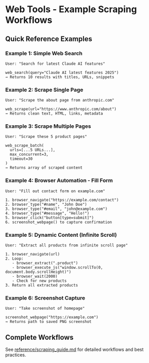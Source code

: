 # Web Tools - Example Scraping Workflows

## Quick Reference Examples

### Example 1: Simple Web Search
```
User: "Search for latest Claude AI features"

web_search(query="Claude AI latest features 2025")
→ Returns 10 results with titles, URLs, snippets
```

### Example 2: Scrape Single Page
```
User: "Scrape the about page from anthropic.com"

web_scrape(url="https://www.anthropic.com/about")
→ Returns clean text, HTML, links, metadata
```

### Example 3: Scrape Multiple Pages
```
User: "Scrape these 5 product pages"

web_scrape_batch(
  urls=[...5 URLs...],
  max_concurrent=3,
  timeout=30
)
→ Returns array of scraped content
```

### Example 4: Browser Automation - Fill Form
```
User: "Fill out contact form on example.com"

1. browser_navigate("https://example.com/contact")
2. browser_type("#name", "John Doe")
3. browser_type("#email", "john@example.com")
4. browser_type("#message", "Hello!")
5. browser_click("button[type=submit]")
6. screenshot_webpage() to capture confirmation
```

### Example 5: Dynamic Content (Infinite Scroll)
```
User: "Extract all products from infinite scroll page"

1. browser_navigate(url)
2. Loop:
   - browser_extract(".product")
   - browser_execute_js("window.scrollTo(0, document.body.scrollHeight)")
   - browser_wait(2000)
   - Check for new products
3. Return all extracted products
```

### Example 6: Screenshot Capture
```
User: "Take screenshot of homepage"

screenshot_webpage("https://example.com")
→ Returns path to saved PNG screenshot
```

## Complete Workflows

See [reference/scraping_guide.md](../reference/scraping_guide.md) for detailed workflows and best practices.
